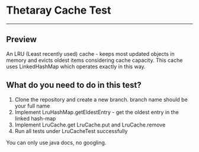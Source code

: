 # Thetaray Cache Test
____
## Preview

An LRU (Least recently used) cache - keeps most updated objects in memory and evicts oldest items considering cache capacity.
This cache uses LinkedHashMap which operates exactly in this way.

## What do you need to do in this test?
1. Clone the repository and create a new branch.  branch name should be your full name
2. Implement LruHashMap.getEldestEntry - get the oldest entry in the linked hash-map
3. Implement LruCache.get LruCache.put and LruCache.remove
4. Run all tests under LruCacheTest successfully

You can only use java docs, no googling.
